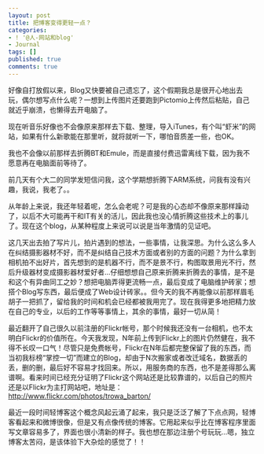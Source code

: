 ```yaml
---
layout: post
title: 把博客变得更轻一点？
categories:
- ! '@人-网站和blog'
- Journal
tags: []
published: true
comments: true
---
```

<p>好像自打放假以来，Blog又快要被自己遗忘了，这个假期我总是很开心地出去玩，偶尔想写点什么呢？一想到上传图片还要跑到Pictomio上传然后粘贴，自己就近乎崩溃，也懒得去开电脑了。</p>

<p>现在听音乐好像也不会像原来那样去下载、整理，导入iTunes，有个叫“虾米”的网站，如果有什么新歌能在那里听，就将就听一下，哪怕音质差一些，也OK。</p>

<p>我也不会像以前那样去折腾BT和Emule，而是直接付费迅雷离线下载，因为我不愿意再在电脑面前等待了。</p>

<p>前几天有个大二的同学发短信问我，这个学期想折腾下ARM系统，问我有没有兴趣，我说，我老了。。</p>

<p>从年龄上来说，我还年轻着呢，怎么会老呢？可是我的心态却不像原来那样躁动了，以后不大可能再干和IT有关的活儿，因此我也没心情折腾这些技术上的事儿了。现在这个blog，从某种程度上来说可以说是当年激情的见证吧。</p>

<p>这几天出去拍了写片儿，拍片遇到的想法，一些事情，让我深思。为什么这么多人在纠结摄影器材不好，而不是纠结自己技术方面或者别的方面的问题？为什么拿到相机拍不出好片，首先想到的是机器不行，而不是景不行，构图取景用光不行，然后升级器材变成摄影器材爱好者...仔细想想自己原来折腾来折腾去的事情，是不是和这个有异曲同工之妙？想把电脑弄得更流畅一点，最后变成了电脑维护砖家；想搭个Blog写东西，最后便成了Web设计砖家。。但今天的我不再能像以前那样眉毛胡子一把抓了，留给我的时间和机会已经都被我用完了。现在我得更多地把精力放在自己的专业，以后的工作等等事情上，其余的事情，最好一切从简！</p>

<p>最近翻开了自己很久以前注册的Flickr帐号，那个时候我还没有一台相机，也不太明白Flickr的价值所在。今天我发现，N年前上传到Flickr上的图片仍然健在，我不得不长叹一口气！尽管只是免费帐号，Flickr在N年后都完整保留了我的东西，而当初我标榜“掌控一切”而建立的Blog，却由于N次搬家或者改迁域名，数据丢的丢，删的删，最后好不容易才找回来。所以，用服务商的东西，也不是差得那么离谱啊。看来时间已经充分证明了Flickr这个网站还是比较靠谱的，以后自己的照片还是以Flickr为主打网站吧，地址是：<a href="http://www.flickr.com/photos/trowa_barton/" target="_blank">http://www.flickr.com/photos/trowa_barton/</a></p>

<p>最近一段时间轻博客这个概念风起云涌了起来，我只是泛泛了解了下点点网，轻博客看起来和微博很像，但是又有点像传统的博客。它用起来似乎比在博客程序里面写文章容易多了，界面也很小清新的样子。我也想在那边注册个号玩玩...嗯，独立博客太苦闷，是该体验下大杂烩的感觉了！！</p>
